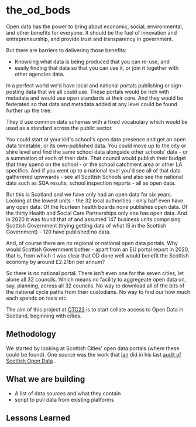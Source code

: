 # the_od_bods
Open data has the power to bring about economic, social, environmental, and other benefits for everyone. It should be the fuel of innovation and entrepreneurship, and provide trust and transparency in government. 

But there are barriers to delivering those benefits:

 - Knowking what data is being produced that you can re-use, and 
 - easily finding that data so that you can use it, or join it together with other agencies data. 

In a perfect world we'd have local and national portals publishing or sign-posting data that we all could use. These portals would be rich with metadata and would use open standards at their core. And they would be federated so that data and metadata added at any level could be found further up the tree. 

They'd use common data schemas with a fixed vocabulary which would be used as a standard across the public sector. 

You could start at your kid's school's open data presence and get an open data timetable, or its own-published data. You could move up to the city or shire level and find the same school data alongside other schools' data - or a summation of each of their data. That council would publish their budget that they spend on the school - or the school catchment area or other LA specifics. And if you went up to a national level you'd see all of that data gatherered upwwards - see all Scottish Schools and also see the national data such as SQA results, school inspection reports - all as open data. 

But this is Scotland and we have only had an open data for six years. Looking at the lowest units - the 32 local authorities - only half even have any open data. Of the fourteen health boards none publishes open data. Of the thirty Health and Social Care Partnerships only one has open data. And in 2020 it was found that of and assumed 147 business units comprising Scottish Government (trying getting data of what IS in the Scottish Government) - 120 have published no data. 

And, of course there are no regional or national open data portals. Why would Scottish Government bother - apart from an EU portal report in 2020, that is, from which it was clear that OD done well would benefit the Scottish economy by around £2.21bn per annum?

So there is no national portal. There isn't even one for the seven cities, let alone all 32 councils. Which means no facility to aggregeate open data on, say, planning, across all 32 councils. No way to download all of the bits of the national cycle paths from their custodians. No way to find our how much each spends on taxis etc.

The aim of this project at [CTC23](https://github.com/CodeTheCity/CTC23) is to start collate access to Open Data in Scotland, beginning with cities. 

## Methodology

We started by looking at Scottish Cities' open data portals (where these could be found). One source was the work that [Ian](https://github.com/watty62) did in his last [audit of Scottish Open Data](https://github.com/watty62/SOD/blob/master/Local_authorities.md) . 




## What we are building

- A list of data sources and what they contain
 - script to pull data from existing platforms


## Lessons Learned